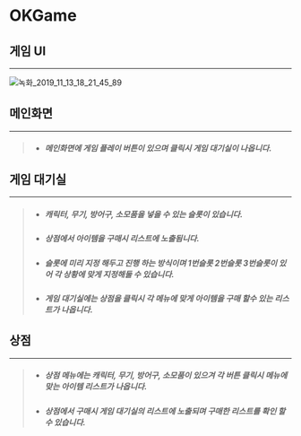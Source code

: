 # OKGame

게임 UI
-
***
![녹화_2019_11_13_18_21_45_89](https://user-images.githubusercontent.com/54255487/68816870-2e18fb80-06c3-11ea-9424-61dbed7225a7.gif)

메인화면
-
***
>- ##### 메인화면에 게임 플레이 버튼이 있으며 클릭시 게임 대기실이 나옵니다.

게임 대기실
-
***
>- ##### 캐릭터, 무기, 방어구, 소모품을 넣을 수 있는 슬롯이 있습니다.
>- ##### 상점에서 아이템을 구매시 리스트에 노출됨니다.
>- ##### 슬롯에 미리 지정 해두고 진행 하는 방식이며 1번슬롯 2번슬롯 3번슬롯이 있어 각 상황에 맞게 지정해둘 수 있습니다.
>- ##### 게임 대기실에는 상점을 클릭시 각 메뉴에 맞게 아이템을 구매 할수 있는 리스트가 나옵니다.

상점
-
***
>- ##### 상점 메뉴에는 캐릭터, 무기, 방어구, 소모품이 있으겨 각 버튼 클릭시 메뉴에 맞는 아이템 리스트가 나옵니다.
>- ##### 상점에서 구매시 게임 대기실의 리스트에 노출되며 구매한 리스트를 확인 할 수 있습니다.
